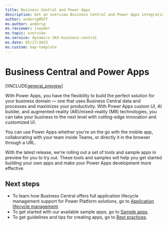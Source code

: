 ```yaml
---
title: Business Central and Power Apps
description: Get an overview Business Central and Power Apps integration 
author: andersgMSFT
ms.author: andersg
ms.reviewer: jswymer
ms.topic: overview
ms.service: dynamics-365-business-central
ms.date: 05/17/2023
ms.custom: bap-template
---
```

# Business Central and Power Apps

[!INCLUDE[general_preview](../developer/includes/general_preview.md)]

With Power Apps, you have the flexibility to build the perfect solution for your business domain &mdash; one that uses Business Central data and processes and maximizes your productivity. With Power Apps custom UI, AI builder, and augmented-reality (AR)/mixed-reality (MR) technologies, you can take your business to the next level with cutting-edge innovation and customized UI. 

You can use Power Apps whether you're on the go with the mobile app, collaborating with your team inside Teams, or directly it in the browser through a URL.

With the latest release, we're rolling out a set of tools and sample apps in preview for you to try out. These tools and samples will help you get started building your own apps and make your Power Apps development more effective.

## Next steps

- To learn how Business Central offers full application lifecycle management support for Power Platform solutions, go to [Application lifecycle management](power-apps-alm.md).
- To get started with our available sample apps, go to [Sample apps](power-apps-samples.md).
- To get guidelines and tips for creating apps, go to [Best practices](power-apps-best-practices.md).
